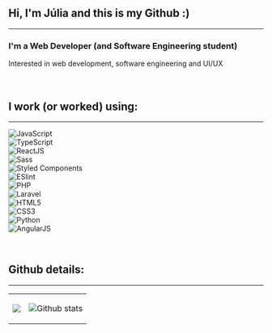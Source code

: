 <div align="left">
	<h2>Hi, I'm Júlia and this is my Github :)</h2>
  <hr>
  <h3>I'm a Web Developer (and Software Engineering student)</h3>
  Interested in web development, software engineering and UI/UX
  <br>
  <br>
  <br>
  <h2 align="left">I work (or worked) using:</h2>
  <hr>
  <div align="left">

  ![JavaScript](https://img.shields.io/badge/-JavaScript-%23282C34?style=flat-square&logo=javascript&logoColor=000000&labelColor=%23F7DF1C&color=%23282C34)<br>
  ![TypeScript](https://img.shields.io/badge/-TypeScript-%23282C34?style=flat-square&logo=typescript&logoColor=007bcd)<br>
  ![ReactJS](https://img.shields.io/badge/-ReactJS-%23282C34?style=flat-square&logo=react)<br>
  ![Sass](https://img.shields.io/badge/-Sass-%23282C34?style=flat-square&logo=Sass&logoColor=cf649a)<br>
  ![Styled Components](https://img.shields.io/badge/-Styled_Components-%23282C34?style=flat-square&logo=styled-components&logoColor=935d39)<br>
  ![ESlint](https://img.shields.io/badge/-ESlint-%23282C34?style=flat-square&logo=ESlint&logoColor=4b32c3)<br>
  ![PHP](https://img.shields.io/badge/-PHP-%23282C34?style=flat-square&logo=php&logoColor=8387bc)<br>
  ![Laravel](https://img.shields.io/badge/-Laravel-%23282C34?style=flat-square&logo=Laravel)<br>
  ![HTML5](https://img.shields.io/badge/-HTML5-%23282C34?style=flat-square&logo=HTML5&logoColor=ef6026)<br>	
  ![CSS3](https://img.shields.io/badge/-CSS3-%23282C34?style=flat-square&logo=CSS3&logoColor=3595cf)<br>
  ![Python](https://img.shields.io/badge/-Python-%23282C34?style=flat-square&logo=Python&logoColor=ffda4d)<br>
  ![AngularJS](https://img.shields.io/badge/-AngularJS-%23282C34?style=flat-square&logo=AngularJS&logoColor=dd1b16)<br>
	</div>
  <br>
  <h2 align="left">Github details:</h2>
  <hr>
  <table>
    <tr>
      <td>
        <p align = "center">
          <img src = "https://github-readme-stats.vercel.app/api/top-langs/?username=julialuiza&hide_langs_below=.25&show_icons=true&title_color=ffffff&icon_color=bb2acf&text_color=daf7dc&bg_color=151515&layout=compact">
        </p>
      </td>
      <td>
        <p align = "center">
        <img alt="Github stats" src="https://github-readme-stats.vercel.app/api?username=julialuiza&show_icons=true&title_color=ffffff&icon_color=bb2acf&text_color=daf7dc&bg_color=151515"> 
        <br>
        </p>
      </td>
    </tr>
  </table>
</div>